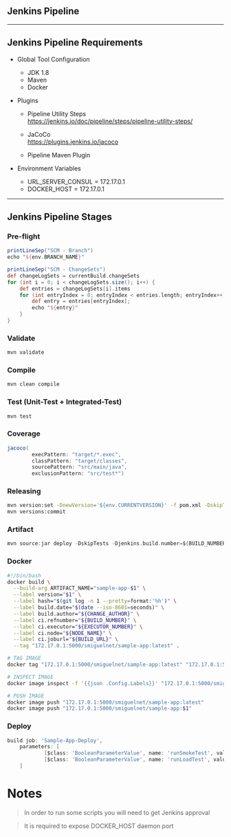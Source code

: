 ## Jenkins Pipeline

---

## Jenkins Pipeline Requirements

- Global Tool Configuration

  - JDK 1.8
  - Maven
  - Docker

- Plugins

  - Pipeline Utility Steps <br />
    https://jenkins.io/doc/pipeline/steps/pipeline-utility-steps/

  - JaCoCo <br />
    https://plugins.jenkins.io/jacoco

  - Pipeline Maven Plugin <br />

* Environment Variables

  - URL_SERVER_CONSUL = 172.17.0.1
  - DOCKER_HOST = 172.17.0.1

---

## Jenkins Pipeline Stages

### Pre-flight

```groovy
printLineSep("SCM - Branch")
echo "${env.BRANCH_NAME}"

printLineSep("SCM - ChangeSets")
def changeLogSets = currentBuild.changeSets
for (int i = 0; i < changeLogSets.size(); i++) {
    def entries = changeLogSets[i].items
    for (int entryIndex = 0; entryIndex < entries.length; entryIndex++) {
        def entry = entries[entryIndex];
        echo "${entry}"
    }
}
```

### Validate

```sh
mvn validate
```

### Compile

```sh
mvn clean compile
```

### Test (Unit-Test + Integrated-Test)

```sh
mvn test
```

### Coverage

```groovy
jacoco(
        execPattern: "target/*.exec",
        classPattern: "target/classes",
        sourcePattern: "src/main/java",
        exclusionPattern: "src/test*")
```

### Releasing

```sh
mvn version:set -DnewVersion='${env.CURRENTVERSION}' -f pom.xml -DskipTests
mvn versions:commit
```

### Artifact

```groovy
mvn source:jar deploy -DskipTests -Djenkins.build.number=${BUILD_NUMBER}
```

### Docker

```sh
#!/bin/bash
docker build \
  --build-arg ARTIFACT_NAME="sample-app-$1" \
  --label version="$1" \
  --label hash="$(git log -n 1 --pretty=format:'%h')" \
  --label build.date="$(date --iso-8601=seconds)" \
  --label build.author="${CHANGE_AUTHOR}" \
  --label ci.refnumber="${BUILD_NUMBER}" \
  --label ci.executor="${EXECUTOR_NUMBER}" \
  --label ci.node="${NODE_NAME}" \
  --label ci.joburl="${BUILD_URL}" \
  --tag "172.17.0.1:5000/smiguelnet/sample-app:latest" .

# TAG IMAGE
docker tag "172.17.0.1:5000/smiguelnet/sample-app:latest" "172.17.0.1:5000/smiguelnet/sample-app:$1"

# INSPECT IMAGE
docker image inspect -f '{{json .Config.Labels}}' "172.17.0.1:5000/smiguelnet/sample-app:$1" | python -m json.tool

# PUSH IMAGE
docker image push "172.17.0.1:5000/smiguelnet/sample-app:latest"
docker image push "172.17.0.1:5000/smiguelnet/sample-app:$1"
```

### Deploy

```groovy
build job: 'Sample-App-Deploy',
    parameters: [
            [$class: 'BooleanParameterValue', name: 'runSmokeTest', value: true],
            [$class: 'BooleanParameterValue', name: 'runLoadTest', value: true]
    ]
```

# Notes

> In order to run some scripts you will need to get Jenkins approval

> It is required to expose DOCKER_HOST daemon port

